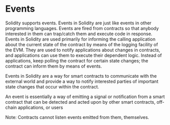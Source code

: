 # Events

Solidity supports events. Events in Solidity are just like events in other programming
languages. Events are fired from contracts so that anybody interested in them can
trap/catch them and execute code in response. Events in Solidity are used primarily for
informing the calling application about the current state of the contract by means of
the logging facility of the EVM. They are used to notify applications about changes in
contracts, and applications can use them to execute their dependent logic. Instead of
applications, keep polling the contract for certain state changes; the contract can inform
them by means of events.

Events in Solidity are a way for smart contracts to communicate with the external world and provide a way to notify interested parties of important state changes that occur within the contract.

An event is essentially a way of emitting a signal or notification from a smart contract that can be detected and acted upon by other smart contracts, off-chain applications, or users

Note: Contracts cannot listen events emitted from them, themselves.

